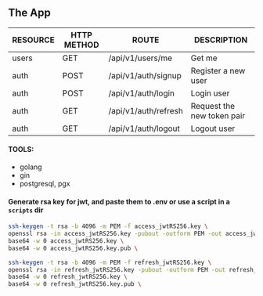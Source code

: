## The App

| RESOURCE | HTTP METHOD | ROUTE                | DESCRIPTION                |
| -------- | ----------- | -------------------- | -------------------------- |
| users    | GET         | /api/v1/users/me     | Get me                     |
| auth     | POST        | /api/v1/auth/signup  | Register a new user        |
| auth     | POST        | /api/v1/auth/login   | Login user                 |
| auth     | GET         | /api/v1/auth/refresh | Request the new token pair |
| auth     | GET         | /api/v1/auth/logout  | Logout user                |

#### TOOLS:

- golang
- gin
- postgresql, pgx

#### Generate rsa key for jwt, and paste them to .env or use a script in a `scripts` dir

```sh
ssh-keygen -t rsa -b 4096 -m PEM -f access_jwtRS256.key \
openssl rsa -in access_jwtRS256.key -pubout -outform PEM -out access_jwtRS256.key.pub \
base64 -w 0 access_jwtRS256.key \
base64 -w 0 access_jwtRS256.key.pub \
```

```sh
ssh-keygen -t rsa -b 4096 -m PEM -f refresh_jwtRS256.key \
openssl rsa -in refresh_jwtRS256.key -pubout -outform PEM -out refresh_jwtRS256.key.pub \
base64 -w 0 refresh_jwtRS256.key \
base64 -w 0 refresh_jwtRS256.key.pub \
```
